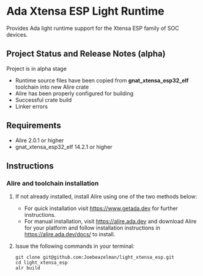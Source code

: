 # Ada Xtensa ESP Light Runtime

Provides Ada light runtime support for the Xtensa ESP family of SOC devices.

## Project Status and Release Notes (alpha)
Project is in alpha stage
   - Runtime source files have been copied from **gnat_xtensa_esp32_elf** toolchain into new Alire crate
   - Alire has been properly configured for building
   - Successful crate build
   - Linker errors

## Requirements
- Alire 2.0.1 or higher 
- gnat_xtensa_esp32_elf 14.2.1 or higher

## Instructions
### Alire and toolchain installation
1. If not already installed, install Alire using one of the two methods below:

   - For quick installation visit https://www.getada.dev for further instructions.
   - For manual installation, visit https://alire.ada.dev and download Alire for your platform and follow installation instructions in https://alire.ada.dev/docs/ to install.

2. Issue the following commands in your terminal:
   ```
   git clone git@github.com:Joebeazelman/light_xtensa_esp.git
   cd light_xtensa_esp
   alr build
   ```

